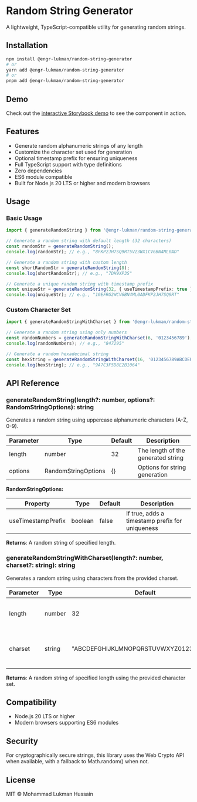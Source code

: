 # Random String Generator

A lightweight, TypeScript-compatible utility for generating random strings.

## Installation

```bash
npm install @engr-lukman/random-string-generator
# or
yarn add @engr-lukman/random-string-generator
# or
pnpm add @engr-lukman/random-string-generator
```

## Demo

Check out the [interactive Storybook demo](https://engr-lukman.github.io/npm-packages/?path=/story/utilities-random-string-generator--default-random-string) to see the component in action.

## Features

- Generate random alphanumeric strings of any length
- Customize the character set used for generation
- Optional timestamp prefix for ensuring uniqueness
- Full TypeScript support with type definitions
- Zero dependencies
- ES6 module compatible
- Built for Node.js 20 LTS or higher and modern browsers

## Usage

### Basic Usage

```typescript
import { generateRandomString } from '@engr-lukman/random-string-generator';

// Generate a random string with default length (32 characters)
const randomStr = generateRandomString();
console.log(randomStr); // e.g., "8FKP2JH7SQ9RT5VZ3WX1CV6BN4ML0AD"

// Generate a random string with custom length
const shortRandomStr = generateRandomString(8);
console.log(shortRandomStr); // e.g., "7DH9XP3S"

// Generate a unique random string with timestamp prefix
const uniqueStr = generateRandomString(32, { useTimestampPrefix: true });
console.log(uniqueStr); // e.g., "10EFRG2WCV6BN4ML0ADFKP2JH7SQ9RT"
```

### Custom Character Set

```typescript
import { generateRandomStringWithCharset } from '@engr-lukman/random-string-generator';

// Generate a random string using only numbers
const randomNumbers = generateRandomStringWithCharset(6, '0123456789');
console.log(randomNumbers); // e.g., "847295"

// Generate a random hexadecimal string
const hexString = generateRandomStringWithCharset(16, '0123456789ABCDEF');
console.log(hexString); // e.g., "9A7C3F5D8E2B1064"
```

## API Reference

### generateRandomString(length?: number, options?: RandomStringOptions): string

Generates a random string using uppercase alphanumeric characters (A-Z, 0-9).

| Parameter | Type | Default | Description |
|-----------|------|---------|-------------|
| length | number | 32 | The length of the generated string |
| options | RandomStringOptions | {} | Options for string generation |

**RandomStringOptions:**

| Property | Type | Default | Description |
|----------|------|---------|-------------|
| useTimestampPrefix | boolean | false | If true, adds a timestamp prefix for uniqueness |

**Returns**: A random string of specified length.

### generateRandomStringWithCharset(length?: number, charset?: string): string

Generates a random string using characters from the provided charset.

| Parameter | Type | Default | Description |
|-----------|------|---------|-------------|
| length | number | 32 | The length of the generated string |
| charset | string | "ABCDEFGHIJKLMNOPQRSTUVWXYZ0123456789" | The character set to use for generation |

**Returns**: A random string of specified length using the provided character set.

## Compatibility

- Node.js 20 LTS or higher
- Modern browsers supporting ES6 modules

## Security

For cryptographically secure strings, this library uses the Web Crypto API when available, with a fallback to Math.random() when not.

## License

MIT © Mohammad Lukman Hussain